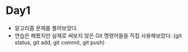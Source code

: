 # Day1
- 알고리즘 문제를 풀어보았다.
- 연습은 해봤지만 실제로 써보지 않은 Git 명령어들을 직접 사용해보았다.
  (git status, git add, git commit, git push)